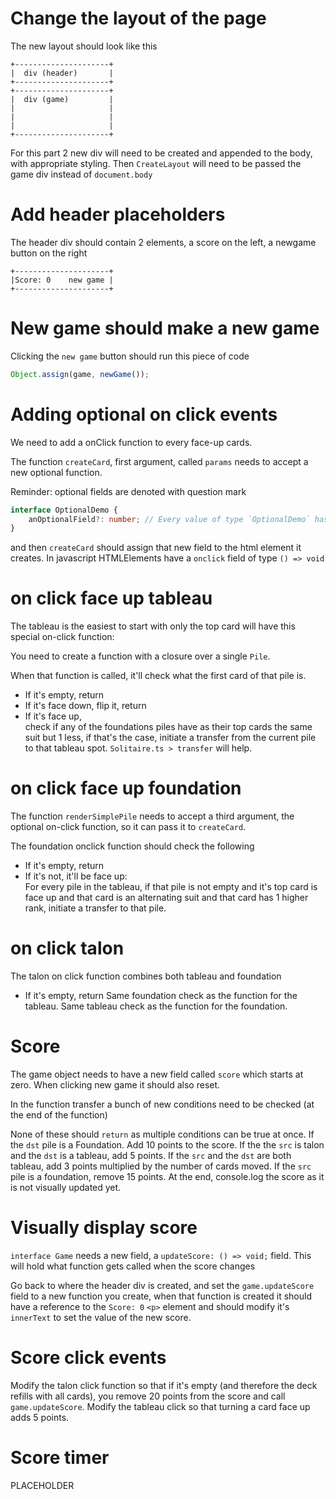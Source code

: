 # Change the layout of the page

The new layout should look like this

```
+---------------------+
|  div (header)       |
+---------------------+
+---------------------+
|  div (game)         |
|                     |
|                     |
|                     |
+---------------------+
```

For this part 2 new div will need to be created and appended to the body, with appropriate styling. 
Then `CreateLayout` will need to be passed the game div instead of `document.body`

# Add header placeholders

The header div should contain 2 elements, a score on the left, a newgame button on the right
```
+---------------------+
|Score: 0    new game |
+---------------------+
```

# New game should make a new game

Clicking the `new game` button should run this piece of code

```ts
Object.assign(game, newGame());
```

# Adding optional on click events

We need to add a onClick function to every face-up cards.

The function `createCard`, first argument, called `params` needs to accept a new optional function.

Reminder: optional fields are denoted with question mark

```ts
interface OptionalDemo {
    anOptionalField?: number; // Every value of type `OptionalDemo` has an optional field `anOptionalField`
}
```

and then `createCard` should assign that new field to the html element it creates. In javascript HTMLElements have a `onclick` field of type `() => void`

# on click face up tableau

The tableau is the easiest to start with only the top card will have this special on-click function:

You need to create a function with a closure over a single `Pile`.

When that function is called, it'll check what the first card of that pile is.
- If it's empty, return
- If it's face down, flip it, return
- If it's face up,  
  check if any of the foundations piles have as their top cards the same suit but 1 less, if that's the case, initiate a transfer from the current pile to that tableau spot. `Solitaire.ts > transfer` will help.

# on click face up foundation

The function `renderSimplePile` needs to accept a third argument, the optional on-click function, so it can pass it to `createCard`.

The foundation onclick function should check the following
- If it's empty, return
- If it's not, it'll be face up:  
  For every pile in the tableau, if that pile is not empty and it's top card is face up and that card is an alternating suit and that card has 1 higher rank, initiate a transfer to that pile.

# on click talon

The talon on click function combines both tableau and foundation

- If it's empty, return
  Same foundation check as the function for the tableau.
  Same tableau check as the function for the foundation.

# Score

The game object needs to have a new field called `score` which starts at zero. When clicking new game it should also reset.

In the function transfer a bunch of new conditions need to be checked (at the end of the function)

None of these should `return` as multiple conditions can be true at once.
If the `dst` pile is a Foundation. Add 10 points to the score.
If the the `src` is talon and the `dst` is a tableau, add 5 points.
If the `src` and the `dst` are both tableau, add 3 points multiplied by the number of cards moved.
If the `src` pile is a foundation, remove 15 points.
At the end, console.log the score as it is not visually updated yet.

# Visually display score

`interface Game` needs a new field, a `updateScore: () => void;` field. This will hold what function gets called when the score changes

Go back to where the header div is created, and set the `game.updateScore` field to a new function you create, when that function is created it should have a reference to the `Score: 0` `<p>` element and should modify it's `innerText` to set the value of the new score.

# Score click events

Modify the talon click function so that if it's empty (and therefore the deck refills with all cards), you remove 20 points from the score and call `game.updateScore`.
Modify the tableau click so that turning a card face up adds 5 points.

# Score timer

PLACEHOLDER



